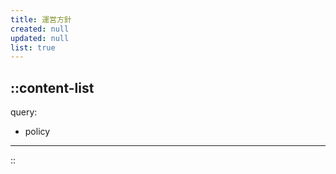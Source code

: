 ```yaml
---
title: 運営方針
created: null
updated: null
list: true
---
```


::content-list
---
query:
  - policy
---
::
